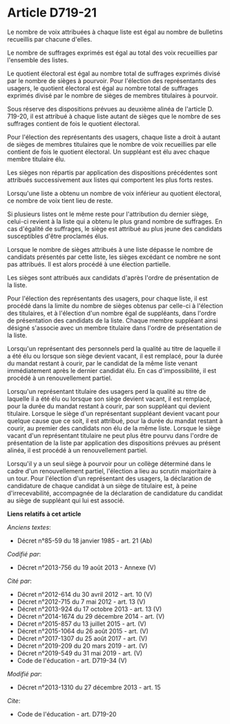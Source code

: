 # Article D719-21

Le nombre de voix attribuées à chaque liste est égal au nombre de bulletins recueillis par chacune d'elles. 

Le nombre de suffrages exprimés est égal au total des voix recueillies par l'ensemble des listes. 

Le quotient électoral est égal au nombre total de suffrages exprimés divisé par le nombre de sièges à pourvoir. Pour
l'élection des représentants des usagers, le quotient électoral est égal au nombre total de suffrages exprimés divisé par le
nombre de sièges de membres titulaires à pourvoir. 

Sous réserve des dispositions prévues au deuxième alinéa de l'article D. 719-20, il est attribué à chaque liste autant de
sièges que le nombre de ses suffrages contient de fois le quotient électoral. 

Pour l'élection des représentants des usagers, chaque liste a droit à autant de sièges de membres titulaires que le nombre de
voix recueillies par elle contient de fois le quotient électoral. Un suppléant est élu avec chaque membre titulaire élu. 

Les sièges non répartis par application des dispositions précédentes sont attribués successivement aux listes qui comportent
les plus forts restes. 

Lorsqu'une liste a obtenu un nombre de voix inférieur au quotient électoral, ce nombre de voix tient lieu de reste. 

Si plusieurs listes ont le même reste pour l'attribution du dernier siège, celui-ci revient à la liste qui a obtenu le plus
grand nombre de suffrages. En cas d'égalité de suffrages, le siège est attribué au plus jeune des candidats susceptibles
d'être proclamés élus. 

Lorsque le nombre de sièges attribués à une liste dépasse le nombre de candidats présentés par cette liste, les sièges
excédant ce nombre ne sont pas attribués. Il est alors procédé à une élection partielle. 

Les sièges sont attribués aux candidats d'après l'ordre de présentation de la liste. 

Pour l'élection des représentants des usagers, pour chaque liste, il est procédé dans la limite du nombre de sièges obtenus
par celle-ci à l'élection des titulaires, et à l'élection d'un nombre égal de suppléants, dans l'ordre de présentation des
candidats de la liste. Chaque membre suppléant ainsi désigné s'associe avec un membre titulaire dans l'ordre de présentation
de la liste. 

Lorsqu'un représentant des personnels perd la qualité au titre de laquelle il a été élu ou lorsque son siège devient vacant,
il est remplacé, pour la durée du mandat restant à courir, par le candidat de la même liste venant immédiatement après le
dernier candidat élu. En cas d'impossibilité, il est procédé à un renouvellement partiel. 

Lorsqu'un représentant titulaire des usagers perd la qualité au titre de laquelle il a été élu ou lorsque son siège devient
vacant, il est remplacé, pour la durée du mandat restant à courir, par son suppléant qui devient titulaire. Lorsque le siège
d'un représentant suppléant devient vacant pour quelque cause que ce soit, il est attribué, pour la durée du mandat restant à
courir, au premier des candidats non élu de la même liste. Lorsque le siège vacant d'un représentant titulaire ne peut plus
être pourvu dans l'ordre de présentation de la liste par application des dispositions prévues au présent alinéa, il est
procédé à un renouvellement partiel. 

Lorsqu'il y a un seul siège à pourvoir pour un collège déterminé dans le cadre d'un renouvellement partiel, l'élection a lieu
au scrutin majoritaire à un tour. Pour l'élection d'un représentant des usagers, la déclaration de candidature de chaque
candidat à un siège de titulaire est, à peine d'irrecevabilité, accompagnée de la déclaration de candidature du candidat au
siège de suppléant qui lui est associé.

**Liens relatifs à cet article**

_Anciens textes_:

  - Décret n°85-59 du 18 janvier 1985 - art. 21 (Ab)

_Codifié par_:

  - Décret n°2013-756 du 19 août 2013 -  Annexe (V)

_Cité par_:

  - Décret n°2012-614 du 30 avril 2012 - art. 10 (V)
  - Décret n°2012-715 du 7 mai 2012 - art. 13 (V)
  - Décret n°2013-924 du 17 octobre 2013 - art. 13 (V)
  - Décret n°2014-1674 du 29 décembre 2014 - art. (V)
  - Décret n°2015-857 du 13 juillet 2015 - art. (V)
  - Décret n°2015-1064 du 26 août 2015 - art. (V)
  - Décret n°2017-1307 du 25 août 2017 - art. (V)
  - Décret n°2019-209 du 20 mars 2019 - art. (V)
  - Décret n°2019-549 du 31 mai 2019 - art. (V)
  - Code de l'éducation - art. D719-34 (V)

_Modifié par_:

  - Décret n°2013-1310 du 27 décembre 2013 - art. 15

_Cite_:

  - Code de l'éducation - art. D719-20
